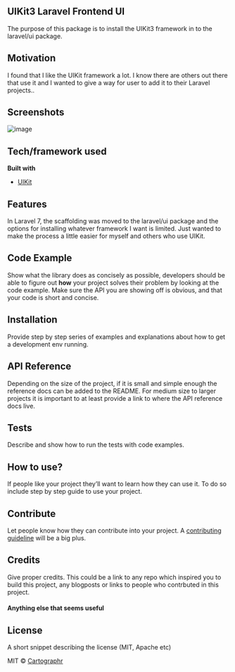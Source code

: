 ## UIKit3 Laravel Frontend UI
The purpose of this package is to install the UIKit3 framework in to the laravel/ui package.

## Motivation
I found that I like the UIKit framework a lot. I know there are others out there that use it and I wanted to give a way for user to add it to their Laravel projects..

## Screenshots
![image](https://gitlab.turkeycreeknetworks.com/cartographr/project-screenshots/-/blob/master/uikit3-laravel-frontend-ui/welcomepage.png)

## Tech/framework used

<b>Built with</b>
- [UIKit](http://getuikit.com)

## Features
In Laravel 7, the scaffolding was moved to the laravel/ui package and the options for installing whatever framework I want is limited. Just wanted to make the process a little easier for myself and others who use UIKit.

## Code Example
Show what the library does as concisely as possible, developers should be able to figure out **how** your project solves their problem by looking at the code example. Make sure the API you are showing off is obvious, and that your code is short and concise.

## Installation
Provide step by step series of examples and explanations about how to get a development env running.

## API Reference

Depending on the size of the project, if it is small and simple enough the reference docs can be added to the README. For medium size to larger projects it is important to at least provide a link to where the API reference docs live.

## Tests
Describe and show how to run the tests with code examples.

## How to use?
If people like your project they’ll want to learn how they can use it. To do so include step by step guide to use your project.

## Contribute

Let people know how they can contribute into your project. A [contributing guideline](https://github.com/zulip/zulip-electron/blob/master/CONTRIBUTING.md) will be a big plus.

## Credits
Give proper credits. This could be a link to any repo which inspired you to build this project, any blogposts or links to people who contrbuted in this project.

#### Anything else that seems useful

## License
A short snippet describing the license (MIT, Apache etc)

MIT © [Cartographr]()
